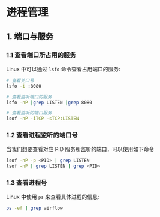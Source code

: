 # 进程管理

<show-structure depth="3"/>

## 1. 端口与服务

### 1.1 查看端口所占用的服务

Linux 中可以通过 `lsfo` 命令查看占用端口的服务:

```Bash
# 查看关口号
lsfo -i :8080

# 查看监听端口的服务
lsfo -nP |grep LISTEN |grep 8080  

# 查看监听的端口服务
lsof -nP -iTCP -sTCP:LISTEN
```

### 1.2 查看进程监听的端口号

当我们想要查看对应 PID 服务所监听的端口，可以使用如下命令

```Bash
lsof -nP -p <PID> | grep LISTEN
lsof -nP | grep LISTEN | grep <PID>
```


### 1.3 查看进程号

Linux 中使用 `ps` 来查看具体进程的信息:

```Bash
ps -ef | grep airflow
```







